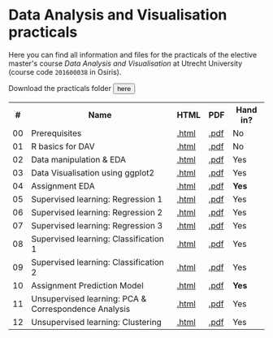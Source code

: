 # Data Analysis and Visualisation practicals
Here you can find all information and files for the practicals of the elective master's course _Data Analysis and Visualisation_ at Utrecht University (course code `201600038` in Osiris).

Download the practicals folder <a href="https://github.com/vankesteren/dav_practicals/archive/master.zip"><button>here</button></a>

<table>
  <tr>
    <th> # </th>
    <th> Name </th>
    <th> HTML </th>
    <th> PDF </th>
    <th> Hand in? </th>
  </tr>
  <tr>
    <td> 00 </td>
    <td> Prerequisites </td>
    <td> <a href="http://uudav.nl/00_Prerequisites/prerequisites.html"> .html </a> </td>
    <td> <a href="http://uudav.nl/00_Prerequisites/prerequisites.pdf"> .pdf </a> </td>
    <td> No </td>
  </tr>
  <tr>
    <td> 01 </td>
    <td> R basics for DAV </td>
    <td> <a href="http://uudav.nl/01_R_basics_for_DAV/r_basics.html"> .html </a> </td>
    <td> <a href="http://uudav.nl/01_R_basics_for_DAV/r_basics.pdf"> .pdf </a> </td>
    <td> No </td>
  </tr>
  <tr>
    <td> 02 </td>
    <td> Data manipulation & EDA </td>
    <td> <a href="http://uudav.nl/02_Data_manipulation/data_manipulation.html"> .html </a> </td>
    <td> <a href="http://uudav.nl/02_Data_manipulation/data_manipulation.pdf"> .pdf </a> </td>
    <td> Yes </td>
    <!-- <td> <a href="http://uudav.nl/02_Data_manipulation/data_manipulation_answers.html"> Answers </a> </td> -->
  </tr>
  <tr>
    <td> 03 </td>
    <td> Data Visualisation using ggplot2 </td>
    <td> <a href="http://uudav.nl/03_Data_visualisation/data_visualisation.html"> .html </a> </td>
    <td> <a href="http://uudav.nl/03_Data_visualisation/data_visualisation.pdf"> .pdf </a> </td>
    <td> Yes </td>
    <!-- <td> <a href="http://uudav.nl/03_Data_visualisation/data_visualisation_answers.html"> Answers </a> </td> -->
  </tr>
  <tr>
    <td> 04 </td>
    <td> Assignment EDA </td>
    <td> <a href="http://uudav.nl/04_Assignment_Exploratory_data_analysis/assignment_eda.html"> .html </a> </td>
    <td> <a href="http://uudav.nl/04_Assignment_Exploratory_data_analysis/assignment_eda.pdf"> .pdf </a> </td>
    <td> <strong>Yes</strong> </td>
  </tr>
  <tr>
    <td> 05 </td>
    <td> Supervised learning: Regression 1 </td>
    <td> <a href="http://uudav.nl/05_Supervised_learning_Regression_1/regression_1.html"> .html </a> </td>
    <td> <a href="http://uudav.nl/05_Supervised_learning_Regression_1/regression_1.pdf"> .pdf </a> </td>
    <td> Yes </td>
    <!-- <td> <a href="http://uudav.nl/05_Supervised_learning_Regression_1/regression_1_answers.html"> Answers </a> </td> -->
  </tr>
  <tr>
    <td> 06 </td>
    <td>  Supervised learning: Regression 2 </td>
    <td> <a href="http://uudav.nl/06_Supervised_learning_Regression_2/regression_2.html"> .html </a> </td>
    <td> <a href="http://uudav.nl/06_Supervised_learning_Regression_2/regression_2.pdf"> .pdf </a> </td>
    <td> Yes </td>
    <!-- <td> <a href="http://uudav.nl/06_Supervised_learning_Regression_2/regression_2_answers.html"> Answers </a> </td> -->
  </tr>
  <tr>
    <td> 07 </td>
    <td> Supervised learning: Regression 3 </td>
    <td> <a href="http://uudav.nl/07_Supervised_learning_Regression_3/regression_3.html"> .html </a> </td>
    <td> <a href="http://uudav.nl/07_Supervised_learning_Regression_3/regression_3.pdf"> .pdf </a> </td>
    <td> Yes </td>
    <!-- <td> <a href="http://uudav.nl/07_Supervised_learning_Regression_3/regression_3_answers.html"> Answers </a> </td> -->
  </tr>
  <tr>
    <td> 08 </td>
    <td> Supervised learning: Classification 1 </td>
    <td> <a href="http://uudav.nl/08_Supervised_learning_Classification_1/classification_1.html"> .html </a> </td>
    <td> <a href="http://uudav.nl/08_Supervised_learning_Classification_1/classification_1.pdf"> .pdf </a> </td>
    <td> Yes </td>
    <!-- <td> <a href="http://uudav.nl/08_Supervised_learning_Classification_1/classification_1_answers.html"> Answers </a> </td> -->
  </tr>
  <tr>
    <td> 09 </td>
    <td> Supervised learning: Classification 2 </td>
    <td> <a href="http://uudav.nl/09_Supervised_learning_Classification_2/classification_2.html"> .html </a> </td>
    <td> <a href="http://uudav.nl/09_Supervised_learning_Classification_2/classification_2.pdf"> .pdf </a> </td>
    <td> Yes </td>
    <!-- <td> <a href="http://uudav.nl/09_Supervised_learning_Classification_2/classification_2_answers.html"> Answers </a> </td> -->
  </tr>
  <tr>
    <td> 10 </td>
    <td> Assignment Prediction Model </td>
    <td> <a href="http://uudav.nl/10_Assignment_Prediction_model/assignment_prediction.html"> .html </a> </td>
    <td> <a href="http://uudav.nl/10_Assignment_Prediction_model/assignment_prediction.pdf"> .pdf </a> </td>
    <td> <strong>Yes</strong> </td>
  </tr>
  <tr>
    <td> 11 </td>
    <td> Unsupervised learning: PCA & Correspondence Analysis </td>
    <td> <a href="http://uudav.nl/11_Unsupervised_learning_PCA_CA/unsupervised_learning_1.html"> .html </a> </td>
    <td> <a href="http://uudav.nl/11_Unsupervised_learning_PCA_CA/unsupervised_learning_1.pdf"> .pdf </a> </td>
    <td> Yes </td>
    <!-- <td> <a href="http://uudav.nl/11_Unsupervised_learning_PCA_CA/unsupervised_learning_1_answers.html"> Answers </a> </td> -->
  </tr>
  <tr>
    <td> 12 </td>
    <td> Unsupervised learning: Clustering </td>
    <td> <a href="http://uudav.nl/12_Unsupervised_learning_Clustering/unsupervised_learning_2.html"> .html </a> </td>
    <td> <a href="http://uudav.nl/12_Unsupervised_learning_Clustering/unsupervised_learning_2.pdf"> .pdf </a> </td>
    <td> Yes </td>
    <!-- <td> <a href="http://uudav.nl/12_Unsupervised_learning_Clustering/unsupervised_learning_2_answers.html"> Answers </a> </td> -->
  </tr>
</table>
